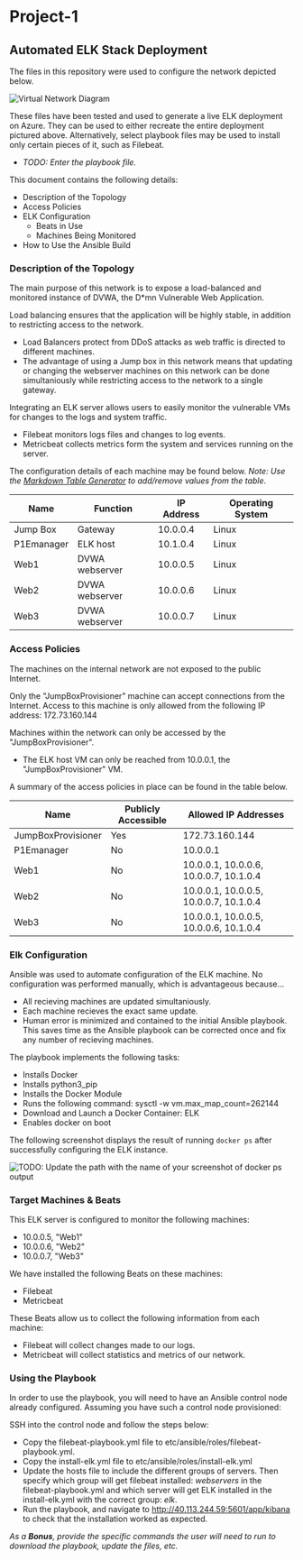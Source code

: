 # Project-1
## Automated ELK Stack Deployment

The files in this repository were used to configure the network depicted below.

![Virtual Network Diagram](c/Users/jessi/Project-1-/Diagrams/VNW_diagram.drawio.png)

These files have been tested and used to generate a live ELK deployment on Azure. They can be used to either recreate the entire deployment pictured above. Alternatively, select playbook files may be used to install only certain pieces of it, such as Filebeat.

  - _TODO: Enter the playbook file._

This document contains the following details:
- Description of the Topology
- Access Policies
- ELK Configuration
  - Beats in Use
  - Machines Being Monitored
- How to Use the Ansible Build


### Description of the Topology

The main purpose of this network is to expose a load-balanced and monitored instance of DVWA, the D*mn Vulnerable Web Application.

Load balancing ensures that the application will be highly stable, in addition to restricting access to the network.
- Load Balancers protect from DDoS attacks as web traffic is directed to different machines. 
- The advantage of using a Jump box in this network means that updating or changing the webserver machines on this network can be done simultaniously while restricting access to the network to a single gateway. 

Integrating an ELK server allows users to easily monitor the vulnerable VMs for changes to the logs and system traffic.
- Filebeat monitors logs files and changes to log events.
- Metricbeat collects metrics form the system and services running on the server.

The configuration details of each machine may be found below.
_Note: Use the [Markdown Table Generator](http://www.tablesgenerator.com/markdown_tables) to add/remove values from the table_.

| Name     | Function | IP Address | Operating System |
|----------|----------|------------|------------------|
| Jump Box | Gateway  | 10.0.0.4   | Linux            |
| P1Emanager     | ELK host  | 10.1.0.4   | Linux           |
| Web1     | DVWA webserver  | 10.0.0.5   | Linux           |
| Web2     | DVWA webserver  | 10.0.0.6   | Linux           |
| Web3     | DVWA webserver  | 10.0.0.7   | Linux           |

### Access Policies

The machines on the internal network are not exposed to the public Internet.

Only the "JumpBoxProvisioner" machine can accept connections from the Internet. Access to this machine is only allowed from the following IP address:
172.73.160.144

Machines within the network can only be accessed by the "JumpBoxProvisioner".
- The ELK host VM can only be reached from 10.0.0.1, the "JumpBoxProvisioner" VM.

A summary of the access policies in place can be found in the table below.

| Name     | Publicly Accessible | Allowed IP Addresses |
|----------|---------------------|----------------------|
| JumpBoxProvisioner | Yes       | 172.73.160.144       |
| P1Emanager | No                | 10.0.0.1             |
| Web1     | No                  | 10.0.0.1, 10.0.0.6, 10.0.0.7, 10.1.0.4   |
| Web2     | No                  | 10.0.0.1, 10.0.0.5, 10.0.0.7, 10.1.0.4   |
| Web3     | No                  | 10.0.0.1, 10.0.0.5, 10.0.0.6, 10.1.0.4   |

### Elk Configuration

Ansible was used to automate configuration of the ELK machine. No configuration was performed manually, which is advantageous because...
- All recieving machines are updated simultaniously.
- Each machine recieves the exact same update.
- Human error is minimized and contained to the initial Ansible playbook. This saves time as the Ansible playbook can be corrected once and fix any number of recieving machines.

The playbook implements the following tasks:
- Installs Docker
- Installs python3_pip
- Installs the Docker Module
- Runs the following command: sysctl -w vm.max_map_count=262144
- Download and Launch a Docker Container: ELK
- Enables docker on boot

The following screenshot displays the result of running `docker ps` after successfully configuring the ELK instance.

![TODO: Update the path with the name of your screenshot of docker ps output](Images/docker_ps_output.png)

### Target Machines & Beats
This ELK server is configured to monitor the following machines:
- 10.0.0.5, "Web1"
- 10.0.0.6, "Web2"
- 10.0.0.7, "Web3"

We have installed the following Beats on these machines:
- Filebeat
- Metricbeat

These Beats allow us to collect the following information from each machine:
- Filebeat will collect changes made to our logs.
- Metricbeat will collect statistics and metrics of our network.

### Using the Playbook
In order to use the playbook, you will need to have an Ansible control node already configured. Assuming you have such a control node provisioned:

SSH into the control node and follow the steps below:
- Copy the filebeat-playbook.yml file to etc/ansible/roles/filebeat-playbook.yml.
- Copy the install-elk.yml file to etc/ansible/roles/install-elk.yml
- Update the hosts file to include the different groups of servers. Then specify which group will get filebeat installed: _webservers_ in the filebeat-playbook.yml and which server will get ELK installed in the install-elk.yml with the correct group: _elk_.
- Run the playbook, and navigate to http://40.113.244.59:5601/app/kibana to check that the installation worked as expected.

_As a **Bonus**, provide the specific commands the user will need to run to download the playbook, update the files, etc._
